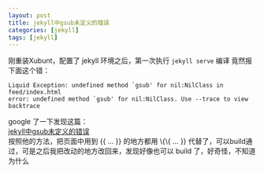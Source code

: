 ```yaml
---
layout: post
title: jekyll中gsub未定义的错误
categories: [jekyll]
tags: [jekyll]
---
```


刚重装Xubunt，配置了 jekyll 环境之后，第一次执行 `jekyll serve` 编译 竟然报下面这个错：
    
    Liquid Exception: undefined method `gsub' for nil:NilClass in feed/index.html
    error: undefined method `gsub' for nil:NilClass. Use --trace to view backtrace
google 了一下发现这篇：  
[jekyll中gsub未定义的错误](http://hi.barretlee.com/2014/04/26/gsup-error-in-atom-file/)  
按照他的方法，把页面中用到 \{\{ ... }} 的地方都用 \\{\\{ ... }} 代替了，可以build通过，可是之后我把改动的地方改回来，发现好像也可以 build 了，好奇怪，不知道为什么